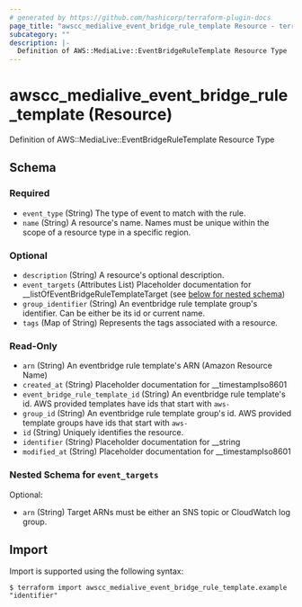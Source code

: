 ```yaml
---
# generated by https://github.com/hashicorp/terraform-plugin-docs
page_title: "awscc_medialive_event_bridge_rule_template Resource - terraform-provider-awscc"
subcategory: ""
description: |-
  Definition of AWS::MediaLive::EventBridgeRuleTemplate Resource Type
---
```


# awscc_medialive_event_bridge_rule_template (Resource)

Definition of AWS::MediaLive::EventBridgeRuleTemplate Resource Type



<!-- schema generated by tfplugindocs -->
## Schema

### Required

- `event_type` (String) The type of event to match with the rule.
- `name` (String) A resource's name. Names must be unique within the scope of a resource type in a specific region.

### Optional

- `description` (String) A resource's optional description.
- `event_targets` (Attributes List) Placeholder documentation for __listOfEventBridgeRuleTemplateTarget (see [below for nested schema](#nestedatt--event_targets))
- `group_identifier` (String) An eventbridge rule template group's identifier. Can be either be its id or current name.
- `tags` (Map of String) Represents the tags associated with a resource.

### Read-Only

- `arn` (String) An eventbridge rule template's ARN (Amazon Resource Name)
- `created_at` (String) Placeholder documentation for __timestampIso8601
- `event_bridge_rule_template_id` (String) An eventbridge rule template's id. AWS provided templates have ids that start with `aws-`
- `group_id` (String) An eventbridge rule template group's id. AWS provided template groups have ids that start with `aws-`
- `id` (String) Uniquely identifies the resource.
- `identifier` (String) Placeholder documentation for __string
- `modified_at` (String) Placeholder documentation for __timestampIso8601

<a id="nestedatt--event_targets"></a>
### Nested Schema for `event_targets`

Optional:

- `arn` (String) Target ARNs must be either an SNS topic or CloudWatch log group.

## Import

Import is supported using the following syntax:

```shell
$ terraform import awscc_medialive_event_bridge_rule_template.example "identifier"
```
